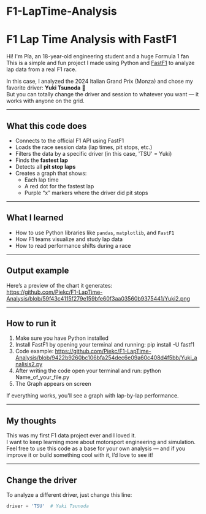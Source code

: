 # F1-LapTime-Analysis

# F1 Lap Time Analysis with FastF1 

Hi! I'm Pía, an 18-year-old engineering student and a huge Formula 1 fan   
This is a simple and fun project I made using Python and [FastF1](https://theoehrly.github.io/Fast-F1/) to analyze lap data from a real F1 race.

In this case, I analyzed the 2024 Italian Grand Prix (Monza) and chose my favorite driver: **Yuki Tsunoda** 💙  
But you can totally change the driver and session to whatever you want — it works with anyone on the grid.

---

## What this code does

- Connects to the official F1 API using FastF1
- Loads the race session data (lap times, pit stops, etc.)
- Filters the data by a specific driver (in this case, 'TSU' = Yuki)
- Finds the **fastest lap**
- Detects all **pit stop laps**
- Creates a graph that shows:
  - Each lap time
  - A red dot for the fastest lap
  - Purple “x” markers where the driver did pit stops

---

## What I learned

- How to use Python libraries like `pandas`, `matplotlib`, and `FastF1`
- How F1 teams visualize and study lap data
- How to read performance shifts during a race

---

##  Output example

Here’s a preview of the chart it generates:  
https://github.com/Piekc/F1-LapTime-Analysis/blob/59f43c4115f279e159bfe60f3aa03560b9375441/Yuki2.png 


---

##  How to run it

1. Make sure you have Python installed
2. Install FastF1 by opening your terminal and running: pip install -U fastf1
3. Code example: https://github.com/Piekc/F1-LapTime-Analysis/blob/9422b9260bc106bfa254dec6e09a60c408d4f5bb/Yuki_analisis2.py 
4. After writing the code open your terminal and run: python Name_of_your_file.py
5. The Graph appears on screen

If everything works, you'll see a graph with lap-by-lap performance.

---

## My thoughts

This was my first F1 data project ever and I loved it.  
I want to keep learning more about motorsport engineering and simulation.  
Feel free to use this code as a base for your own analysis — and if you improve it or build something cool with it, I’d love to see it!

---

## Change the driver

To analyze a different driver, just change this line:

```python
driver = 'TSU'  # Yuki Tsunoda
